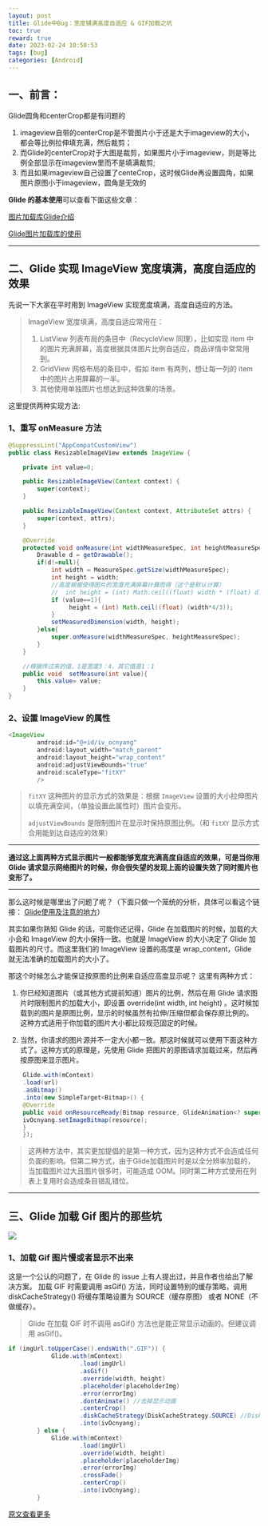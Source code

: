```yaml
---
layout: post
title: Glide中Bug：宽度铺满高度自适应 & GIF加载之坑
toc: true
reward: true
date: 2023-02-24 10:50:53
tags: [bug]
categories: [Android]
---
```

## 一、前言：
Glide圆角和centerCrop都是有问题的

1. imageview自带的centerCrop是不管图片小于还是大于imageview的大小，都会等比例拉伸填充满，然后裁剪；
2. 而Glide的centerCrop对于大图是裁剪，如果图片小于imageview，则是等比例全部显示在imageview里而不是填满裁剪;
3. 而且如果imageview自己设置了centeCrop，这时候Glide再设置圆角，如果图片原图小于imageview，圆角是无效的

**Glide 的基本使用**可以查看下面这些文章：

[图片加载库Glide介绍](http://ocnyang.com/2016/08/09/GlideAbout/)

[Glide图片加载库的使用](http://ocnyang.com/2016/08/17/GlideUse/)
<!-- more -->

*** 

## 二、Glide 实现 ImageView 宽度填满，高度自适应的效果
先说一下大家在平时用到 ImageView 实现宽度填满，高度自适应的方法。

> ImageView 宽度填满，高度自适应常用在：
> 1. ListView 列表布局的条目中（RecycleView 同理），比如实现 item 中的图片充满屏幕，高度根据具体图片比例自适应，商品详情中常常用到。
> 2. GridView 网格布局的条目中，假如 item 有两列，想让每一列的 item 中的图片占用屏幕的一半。
> 3. 其他使用单独图片也想达到这种效果的场景。

这里提供两种实现方法:
### 1、重写 onMeasure 方法
```java
@SuppressLint("AppCompatCustomView")
public class ResizableImageView extends ImageView {

    private int value=0;

    public ResizableImageView(Context context) {
        super(context);
    }

    public ResizableImageView(Context context, AttributeSet attrs) {
        super(context, attrs);
    }

    @Override
    protected void onMeasure(int widthMeasureSpec, int heightMeasureSpec){
        Drawable d = getDrawable();
        if(d!=null){
            int width = MeasureSpec.getSize(widthMeasureSpec);
            int height = width;
            //高度根据使得图片的宽度充满屏幕计算而得（这个是默认计算）
            //  int height = (int) Math.ceil((float) width * (float) d.getIntrinsicHeight() / (float) d.getIntrinsicWidth());
            if (value==1){
                 height = (int) Math.ceil((float) (width*4/3));
            }
            setMeasuredDimension(width, height);
        }else{
            super.onMeasure(widthMeasureSpec, heightMeasureSpec);
        }
    }

    //根据传过来的值，1是宽度3：4，其它值是1：1
    public void  setMeasure(int value){
        this.value= value;
    }
}
```
### 2、设置 ImageView 的属性
```java
<ImageView
        android:id="@+id/iv_ocnyang"
        android:layout_width="match_parent"
        android:layout_height="wrap_content"
        android:adjustViewBounds="true"
        android:scaleType="fitXY"
        />
```
> `fitXY` 这种图片的显示方式的效果是：根据 `ImageView` 设置的大小拉伸图片以填充满空间，（单独设置此属性时）图片会变形。
> 
>`adjustViewBounds` 是限制图片在显示时保持原图比例。（和 `fitXY` 显示方式合用能到达自适应的效果）
***
**通过这上面两种方式显示图片一般都能够宽度充满高度自适应的效果，可是当你用 Glide 请求显示网络图片的时候，你会很失望的发现上面的设置失效了同时图片也变形了。**
***

那么这时候是哪里出了问题了呢？（下面只做一个笼统的分析，具体可以看这个链接： [Glide使用及注意的地方](https://github.com/clarkehe/Android/wiki/Coding(7):-Glide%E4%BD%BF%E7%94%A8%E5%8F%8A%E6%B3%A8%E6%84%8F%E7%9A%84%E5%9C%B0%E6%96%B9)）

其实如果你熟知 Glide 的话，可能你还记得，Glide 在加载图片的时候，加载的大小会和 ImageView 的大小保持一致。也就是 ImageView 的大小决定了 Glide 加载图片的尺寸。而这里我们的 ImageView 设置的高度是 wrap_content，Glide 就无法准确的加载图片的大小了。

那这个时候怎么才能保证按原图的比例来自适应高度显示呢？
这里有两种方式：
1. 你已经知道图片（或其他方式提前知道）图片的比例，然后在用 Glide 请求图片时限制图片的加载大小，即设置 override(int width, int height) 。这时候加载到的图片是原图比例，显示的时候虽然有拉伸/压缩但都会保存原比例的。这种方式适用于你加载的图片大小都比较规范固定的时候。

2. 当然，你请求的图片源并不一定大小都一致。那这时候就可以使用下面这种方式了。这种方式的原理是，先使用 Glide 把图片的原图请求加载过来，然后再按原图来显示图片。
```java
    Glide.with(mContext)
    .load(url)
    .asBitmap()
    .into(new SimpleTarget<Bitmap>() {
    @Override
    public void onResourceReady(Bitmap resource, GlideAnimation<? super Bitmap> glideAnimation) {
    ivOcnyang.setImageBitmap(resource);
    }
    });
````
>这两种方法中，其实更加提倡的是第一种方式，因为这种方式不会造成任何负面的影响。但第二种方式，由于Glide加载图片时是以全分辨率加载的，当加载图片过大且图片很多时，可能造成 OOM。同时第二种方式使用在列表上复用时会造成条目错乱错位。
***

## 三、Glide 加载 Gif 图片的那些坑
![](https://upload-images.jianshu.io/upload_images/2625875-9a044086b7de0a45.gif)

###  1、加载 Gif 图片慢或者显示不出来

这是一个公认的问题了，在 Glide 的 issue 上有人提出过，并且作者也给出了解决方案。
加载 GIF 时需要调用 asGif() 方法，同时设置特别的缓存策略，调用 diskCacheStrategy() 将缓存策略设置为 SOURCE（缓存原图） 或者 NONE（不做缓存）。

>Glide 在加载 GIF 时不调用 asGif() 方法也是能正常显示动画的。但建议调用 asGif()。

```java
if (imgUrl.toUpperCase().endsWith(".GIF")) {
            Glide.with(mContext)
                    .load(imgUrl)
                    .asGif()
                    .override(width, height)
                    .placeholder(placeholderImg)
                    .error(errorImg)
                    .dontAnimate() //去掉显示动画
                    .centerCrop()
                    .diskCacheStrategy(DiskCacheStrategy.SOURCE) //DiskCacheStrategy.NONE
                    .into(ivOcnyang);
        } else {
            Glide.with(mContext)
                    .load(imgUrl)
                    .override(width, height)
                    .placeholder(placeholderImg)
                    .error(errorImg)
                    .crossFade()
                    .centerCrop()
                    .into(ivOcnyang);
        }
```
[原文查看更多](http://events.jianshu.io/p/f05798900e3e)